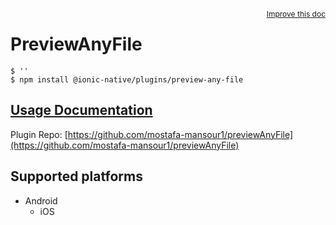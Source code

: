 <a style="float:right;font-size:12px;" href="http://github.com/danielsogl/awesome-cordova-plugins/edit/master/src/@awesome-cordova-plugins/plugins/preview-any-file/index.ts#L47">
  Improve this doc
</a>

# PreviewAnyFile

```
$ ''
$ npm install @ionic-native/plugins/preview-any-file
```

## [Usage Documentation](https://ionicframework.com/docs/native/preview-any-file/)

Plugin Repo: [https://github.com/mostafa-mansour1/previewAnyFile](https://github.com/mostafa-mansour1/previewAnyFile)

## Supported platforms

- Android
  - iOS
